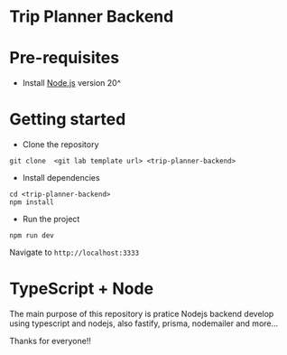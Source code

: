 # Trip Planner Backend

# Pre-requisites

- Install [Node.js](https://nodejs.org/en/) version 20^

# Getting started

- Clone the repository

```
git clone  <git lab template url> <trip-planner-backend>
```

- Install dependencies

```
cd <trip-planner-backend>
npm install
```

- Run the project

```
npm run dev
```

Navigate to `http://localhost:3333`

<!-- - API Document endpoints

  swagger Spec Endpoint : http://localhost:8001/api-docs

  swagger-ui  Endpoint : http://localhost:8001/docs  -->

# TypeScript + Node

The main purpose of this repository is pratice Nodejs backend develop using typescript and nodejs, also fastify, prisma, nodemailer and more...

Thanks for everyone!!
